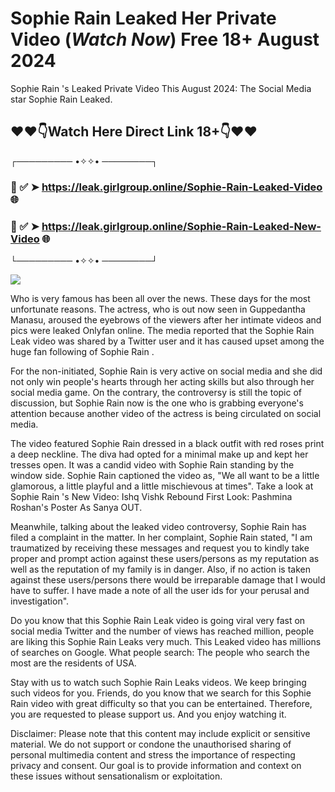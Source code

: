 # Sophie Rain Leaked Her Private Video (*Watch Now*) Free 18+ August 2024
Sophie Rain 's Leaked Private Video This August 2024: The Social Media star Sophie Rain Leaked.



## ❤❤👇Watch Here Direct Link 18+👇❤❤



┌───────── •✧✧• ────────┐



### 📌 ✅ ➤ https://leak.girlgroup.online/Sophie-Rain-Leaked-Video 🌐



### 📌 ✅ ➤ https://leak.girlgroup.online/Sophie-Rain-Leaked-New-Video 🌐



└───────── •✧✧• ────────┘

<a href='https://leak.girlgroup.online' title='PLAY NOW'><img src='https://blogger.googleusercontent.com/img/b/R29vZ2xl/AVvXsEi4F-elQIpeyB181LAymx2pfiPeD3Rai3Hrdcc8m1MZS3xdT1-0I9t5ONFx37GY94WdxDP_XzYttCeT_6FrPzAYAhCmWBlSVA0j7fqqYGeXtzugUzvu5U0vjZ-_Jy84V-mO9ZF6r2-sn4nSuIB4VcSO_ujFabxbzJZ-z1XWfhF4keqvQZuNESukUEM0vKM/s543/e82729_0eac070815174becaeff58939ca0cc46~mv2.webp' /></a>

Who is very famous has been all over the news. These days for the most unfortunate reasons. The actress, who is out now seen in Guppedantha Manasu, aroused the eyebrows of the viewers after her intimate videos and pics were leaked Onlyfan online. The media reported that the Sophie Rain Leak video was shared by a Twitter user and it has caused upset among the huge fan following of Sophie Rain .



For the non-initiated, Sophie Rain is very active on social media and she did not only win people's hearts through her acting skills but also through her social media game. On the contrary, the controversy is still the topic of discussion, but Sophie Rain now is the one who is grabbing everyone's attention because another video of the actress is being circulated on social media.





The video featured Sophie Rain dressed in a black outfit with red roses print a deep neckline. The diva had opted for a minimal make up and kept her tresses open. It was a candid video with Sophie Rain standing by the window side. Sophie Rain captioned the video as, "We all want to be a little glamorous, a little playful and a little mischievous at times". Take a look at Sophie Rain 's New Video: Ishq Vishk Rebound First Look: Pashmina Roshan's Poster As Sanya OUT.





Meanwhile, talking about the leaked video controversy, Sophie Rain has filed a complaint in the matter. In her complaint, Sophie Rain stated, "I am traumatized by receiving these messages and request you to kindly take proper and prompt action against these users/persons as my reputation as well as the reputation of my family is in danger. Also, if no action is taken against these users/persons there would be irreparable damage that I would have to suffer. I have made a note of all the user ids for your perusal and investigation".





Do you know that this Sophie Rain Leak video is going viral very fast on social media Twitter and the number of views has reached million, people are liking this Sophie Rain Leaks very much. This Leaked video has millions of searches on Google. What people search: The people who search the most are the residents of USA.





Stay with us to watch such Sophie Rain Leaks videos. We keep bringing such videos for you. Friends, do you know that we search for this Sophie Rain video with great difficulty so that you can be entertained. Therefore, you are requested to please support us. And you enjoy watching it.







Disclaimer: Please note that this content may include explicit or sensitive material. We do not support or condone the unauthorised sharing of personal multimedia content and stress the importance of respecting privacy and consent. Our goal is to provide information and context on these issues without sensationalism or exploitation.
